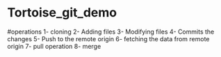 # Tortoise_git_demo
#operations
1- cloning
2- Adding files
3- Modifying files
4- Commits the changes
5- Push to the remote origin
6- fetching the data from remote origin
7- pull operation
8- merge 
